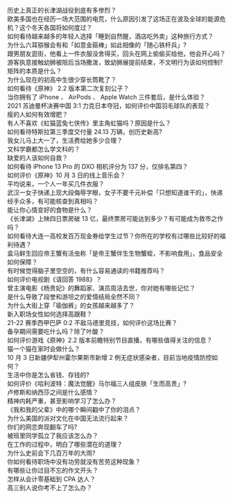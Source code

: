 历史上真正的长津湖战役到底有多惨烈？  
欧美多国也在经历一场大范围的电荒，什么原因引发了这场正在波及全球的能源危机？这个冬天各国将如何度过？  
如何看待越来越多的年轻人选择「睡到自然醒，酒店吃外卖」这种旅行方式？  
为什么六耳猕猴会有和「如意金箍棒」如此相像的「随心铁杆兵」?  
跟男朋友逛街，他看上一件衣服没舍得买，回头在网上偷偷买给他，他会开心吗？  
游客执意接触幼狮被阻后当场撒泼，致幼狮展提前结束，不文明行为该如何控制?  
矩阵的本质是什么？  
为什么现在的初高中生很少穿长筒靴了？  
如何看待《原神》 2.2 版本第二次复刻公子？  
当你拥有了 iPhone 、 AirPods 、 Apple Watch 三件套后，是什么体验？  
2021 苏迪曼杯决赛中国 3:1 力克日本夺冠，如何评价中国羽毛球队的表现？  
瘦的人如何有效增肥？  
有人不喜欢《虹猫蓝兔七侠传》里主角虹猫吗？原因是什么？  
如何看待特斯拉第三季度交付量 24.13 万辆，创历史新高?  
我女儿马上大一了，生活费给她多少合理？  
文科学霸都怎么学文科的？  
缺爱的人该如何自救？  
如何看待 iPhone 13  Pro 的 DXO 相机评分为 137 分，仅排名第四？  
如何评价《原神》10 月 3 日的线上音乐会？  
平均说来，一个人一年买几件衣服？  
武汉一女子快递上现大段侮辱字眼，女子不要千元补偿「只想知道谁干的」，快递经手众多，有可能核查到真相吗？  
能让你心情变好的食物是什么？  
《长津湖》上映四日票房破 13 亿，最终票房可能达到多少？有可能成为救市之作吗？  
如何看待大连一高校发百万现金券给学生过节？你所在的学校有过哪些比较好的福利待遇？  
盒马鲜生回应帝王蟹有活虫称「是帝王蟹伴生生物蟹蛭，不影响食用」，食品安全如何保障？  
有时候觉得脑子里空空的，有什么容易通读的书籍推荐吗？  
如何评价电视剧《请回答 1988》？  
曾主演电影《杨贵妃》的舞蹈家、演员周洁去世，你对她有哪些记忆？  
是什么导致了段誉和游坦之的爱情结局全然不同？  
为什么大街上穿「瑜伽裤」的女孩越来越多了？  
新入职场女性如何选择高跟鞋？  
21-22 赛季西甲巴萨 0:2 不敌马德里竞技，如何评价这场比赛？  
备孕期间需要吃什么吗？除了叶酸？  
如何评价游戏《原神》2.2 版本前瞻特别节目直播，有哪些值得关注的信息？  
猫一个猫在家时会做什么？  
10 月 3 日新疆伊犁州霍尔果斯市新增 2 例无症状感染者，目前当地疫情防控如何？  
生活中你是怎么省钱、存钱的?  
如何评价《哈利波特：魔法觉醒》马尔福三人组皮肤「生而高贵」?  
卢修斯和纳西莎之间是什么感情？  
精神内耗严重，甚至影响学习了怎么办？  
《我和我的父辈》中的哪个瞬间戳中了你的泪点？  
为什么美国的派对文化在中国无法流行起来？  
你们的网恋奔现翻车了吗?  
被班里同学孤立了我应该怎么办？  
在工作的过程中，明白了哪些潜在的道理？  
为什么史前会下几百万年的大雨?  
你如何看待职场中没有功劳就没有苦劳这种现象？  
有哪些让你过目不忘的作文开头？  
怎样从会计零基础到 CPA 达人？  
高三别人说你考不上了怎么办？  
